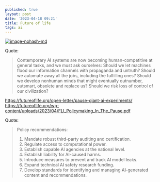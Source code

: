 ```yaml
---
published: true
layout: post
date: '2023-04-18 09:21'
title: Future of life
tags: ai 
---
```

[![image-nohash-md](https://i.imgur.com/UlxZOgUl.png)](https://i.imgur.com/UlxZOgU.png)  

Quote:  
> Contemporary AI systems are now becoming human-competitive at general tasks, and we must ask ourselves: Should we let machines flood our information channels with propaganda and untruth? Should we automate away all the jobs, including the fulfilling ones? Should we develop nonhuman minds that might eventually outnumber, outsmart, obsolete and replace us? Should we risk loss of control of our civilization?  

<https://futureoflife.org/open-letter/pause-giant-ai-experiments/>  
<https://futureoflife.org/wp-content/uploads/2023/04/FLI_Policymaking_In_The_Pause.pdf>

Quote:  
> Policy recommendations:  
> 1. Mandate robust third-party auditing and certification.
> 2. Regulate access to computational power.
> 3. Establish capable AI agencies at the national level.
> 4. Establish liability for AI-caused harms.
> 5. Introduce measures to prevent and track AI model leaks.
> 6. Expand technical AI safety research funding.
> 7. Develop standards for identifying and managing AI-generated content and recommendations.
